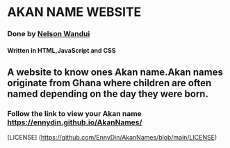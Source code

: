 # AKAN NAME WEBSITE
### Done by [Nelson Wandui](https://github.com/EnnyDin)
#### Written in HTML,JavaScript and CSS 
## A website to know ones Akan name.Akan names originate from Ghana where  children are often named depending on the day they were born.
### Follow the link to view your Akan name https://ennydin.github.io/AkanNames/
[LICENSE] (https://github.com/EnnyDin/AkanNames/blob/main/LICENSE)
